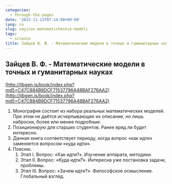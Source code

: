 ```yaml
---
categories:
  - through-the-pages
date: '2013-11-13T07:14:00+00:00'
lang: ru
slug: zayjcev-matematicheskie-modeli
tags:
  - science
title: Зайцев В. Ф. - Математические модели в точных и гуманитарных науках
---
```





## Зайцев В. Ф. - Математические модели в точных и гуманитарных науках

[http://libgen.is/book/index.php?md5=C47C884B9DCF71537796A48BAF276AA2](http://libgen.is/book/index.php?md5=C47C884B9DCF71537796A48BAF276AA2)  

1.  Монография состоит из набора реальных математических моделей. При этом не даётся исчерпывающее их описание, но лишь наброски, более или менее подробные.
2.  Позиционирую для старших студентов. Ранее вряд ли будет интересно.
3.  Данная книга соответствует периоду, когда вопрос «как идти» заменяется вопросом «куда идти». 
4.  Поясню. 
    1.  Этап I. Вопрос: «Как идти?». Изучение аппарата, методики.
    2.  Этап II. Вопрос: «Куда идти?». Интересна уже постановка задачи, проблемы.
    3.  Этап III. Вопрос: «Зачем идти?». Философское осмысление. Глобальный взгляд.

